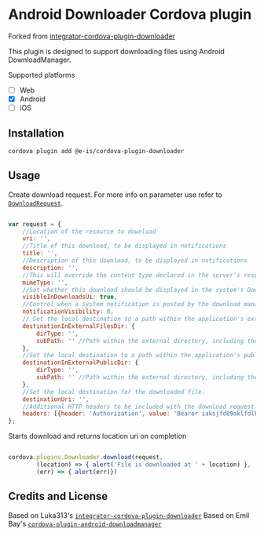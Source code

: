 Android Downloader Cordova plugin
========

Forked from [integrator-cordova-plugin-downloader](https://github.com/Luka313/integrator-cordova-plugin-downloader)


This plugin is designed to support downloading files using Android DownloadManager.

Supported platforms

- [ ] Web
- [x] Android
- [ ] iOS

Installation
--------

```bash
cordova plugin add @e-is/cordova-plugin-downloader
```

Usage
--------
Create download request. For more info on parameter use refer to [`DownloadRequest`](https://developer.android.com/reference/android/app/DownloadManager.Request).

```javascript

var request = {
	//Location of the resource to download
	uri: '',
	//Title of this download, to be displayed in notifications
	title: '',
	//Description of this download, to be displayed in notifications
	description: '',
	//This will override the content type declared in the server's response.
	mimeType: '',
	//Set whether this download should be displayed in the system's Downloads UI. True by default
	visibleInDownloadsUi: true,
	//Control when a system notification is posted by the download manager.
	notificationVisibility: 0,
	// Set the local destination to a path within the application's external files directory
	destinationInExternalFilesDir: {
		dirType: '',
		subPath: '' //Path within the external directory, including the destination filename
	},
	//Set the local destination to a path within the application's public external storage directory
	destinationInExternalPublicDir: {
		dirType: '',
		subPath: '' //Path within the external directory, including the destination filename
	},
	//Set the local destination for the downloaded file.
	destinationUri: '',
	//Additional HTTP headers to be included with the download request.
	headers: [{header: 'Authorization', value: 'Bearer iaksjfd89aklfdlkasdjf'}]
};
```
Starts download and returns location uri on completion

```javascript

cordova.plugins.Downloader.download(request,
		(location) => { alert('File is downloaded at ' + location) },
		(err) => { alert(err)})
```

## Credits and License ##

Based on Luka313's [`integrator-cordova-plugin-downloader`](https://github.com/Luka313/integrator-cordova-plugin-downloader)
Based on Emil Bay's [`cordova-plugin-android-downloadmanager`](https://github.com/emilbayes/cordova-plugin-android-downloadmanager) 


